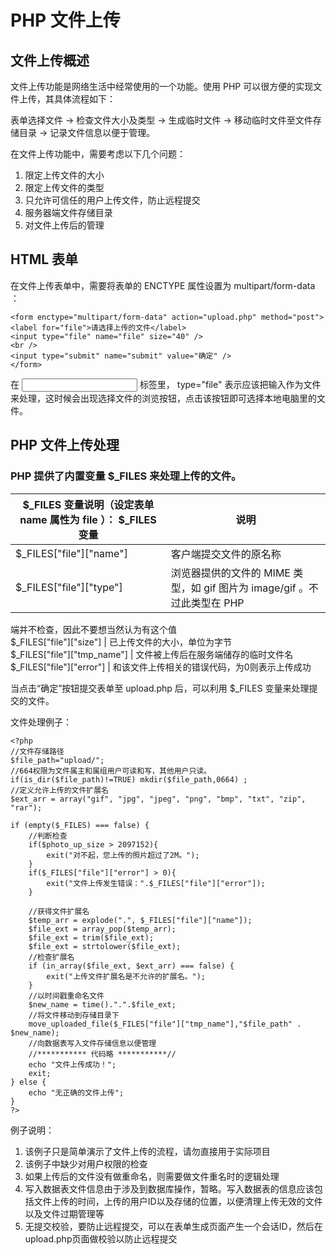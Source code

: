 # PHP 文件上传

## 文件上传概述

文件上传功能是网络生活中经常使用的一个功能。使用 PHP 可以很方便的实现文件上传，其具体流程如下：

表单选择文件 -> 检查文件大小及类型 -> 生成临时文件 -> 移动临时文件至文件存储目录 -> 记录文件信息以便于管理。

在文件上传功能中，需要考虑以下几个问题：

  1. 限定上传文件的大小
  2. 限定上传文件的类型
  3. 只允许可信任的用户上传文件，防止远程提交
  4. 服务器端文件存储目录
  5. 对文件上传后的管理

## HTML 表单

在文件上传表单中，需要将表单的 ENCTYPE 属性设置为 multipart/form-data ：

    
    
    <form enctype="multipart/form-data" action="upload.php" method="post">
    <label for="file">请选择上传的文件</label>
    <input type="file" name="file" size="40" />
    <br />
    <input type="submit" name="submit" value="确定" />
    </form>
    

在 <input> 标签里， type="file" 表示应该把输入作为文件来处理，这时候会出现选择文件的浏览按钮，点击该按钮即可选择本地电脑里的文件。

## PHP 文件上传处理

### PHP 提供了内置变量 $_FILES 来处理上传的文件。

$_FILES 变量说明（设定表单 name 属性为 file ）： $_FILES 变量 | 说明  
---|---  
$_FILES["file"]["name"] | 客户端提交文件的原名称  
$_FILES["file"]["type"] | 浏览器提供的文件的 MIME 类型，如 gif 图片为 image/gif 。不过此类型在 PHP
端并不检查，因此不要想当然认为有这个值  
$_FILES["file"]["size"] | 已上传文件的大小，单位为字节  
$_FILES["file"]["tmp_name"] | 文件被上传后在服务端储存的临时文件名  
$_FILES["file"]["error"] | 和该文件上传相关的错误代码，为0则表示上传成功  
  
当点击“确定”按钮提交表单至 upload.php 后，可以利用 $_FILES 变量来处理提交的文件。

文件处理例子：

    
    
    <?php
    //文件存储路径
    $file_path="upload/";
    //664权限为文件属主和属组用户可读和写，其他用户只读。
    if(is_dir($file_path)!=TRUE) mkdir($file_path,0664) ;
    //定义允许上传的文件扩展名
    $ext_arr = array("gif", "jpg", "jpeg", "png", "bmp", "txt", "zip", "rar");
    
    if (empty($_FILES) === false) {
        //判断检查
        if($photo_up_size > 2097152){
            exit("对不起，您上传的照片超过了2M。");
        }
        if($_FILES["file"]["error"] > 0){
            exit("文件上传发生错误：".$_FILES["file"]["error"]);
        }
    
        //获得文件扩展名
        $temp_arr = explode(".", $_FILES["file"]["name"]);
        $file_ext = array_pop($temp_arr);
        $file_ext = trim($file_ext);
        $file_ext = strtolower($file_ext);
        //检查扩展名
        if (in_array($file_ext, $ext_arr) === false) {
            exit("上传文件扩展名是不允许的扩展名。");
        }
        //以时间戳重命名文件
        $new_name = time().".".$file_ext;
        //将文件移动到存储目录下
        move_uploaded_file($_FILES["file"]["tmp_name"],"$file_path" . $new_name);
        //向数据表写入文件存储信息以便管理
        //*********** 代码略 ***********//
        echo "文件上传成功！";
        exit;
    } else {
        echo "无正确的文件上传";
    }
    ?>
    

例子说明：

  1. 该例子只是简单演示了文件上传的流程，请勿直接用于实际项目
  2. 该例子中缺少对用户权限的检查
  3. 如果上传后的文件没有做重命名，则需要做文件重名时的逻辑处理
  4. 写入数据表文件信息由于涉及到数据库操作，暂略。写入数据表的信息应该包括文件上传的时间，上传的用户ID以及存储的位置，以便清理上传无效的文件以及文件过期管理等
  5. 无提交校验，要防止远程提交，可以在表单生成页面产生一个会话ID，然后在upload.php页面做校验以防止远程提交
